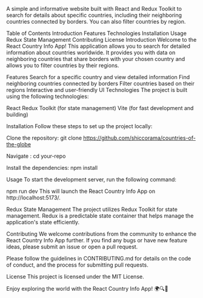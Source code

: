 A simple and informative website built with React and Redux Toolkit to search for details about specific countries, including their neighboring countries connected by borders. You can also filter countries by region.

Table of Contents
Introduction
Features
Technologies
Installation
Usage
Redux State Management
Contributing
License
Introduction
Welcome to the React Country Info App! This application allows you to search for detailed information about countries worldwide. It provides you with data on neighboring countries that share borders with your chosen country and allows you to filter countries by their regions.

Features
Search for a specific country and view detailed information
Find neighboring countries connected by borders
Filter countries based on their regions
Interactive and user-friendly UI
Technologies
The project is built using the following technologies:

React
Redux Toolkit (for state management)
Vite (for fast development and building)

Installation
Follow these steps to set up the project locally:

Clone the repository:
git clone https://github.com/shiccorama/countries-of-the-globe

Navigate :
cd your-repo

Install the dependencies:
npm install

Usage
To start the development server, run the following command:

npm run dev
This will launch the React Country Info App on http://localhost:5173/.

Redux State Management
The project utilizes Redux Toolkit for state management. Redux is a predictable state container that helps manage the application's state efficiently.

Contributing
We welcome contributions from the community to enhance the React Country Info App further. If you find any bugs or have new feature ideas, please submit an issue or open a pull request.

Please follow the guidelines in CONTRIBUTING.md for details on the code of conduct, and the process for submitting pull requests.

License
This project is licensed under the MIT License.

Enjoy exploring the world with the React Country Info App! 🌍🔍🚀